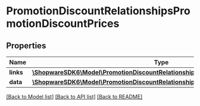 # PromotionDiscountRelationshipsPromotionDiscountPrices

## Properties
Name | Type | Description | Notes
------------ | ------------- | ------------- | -------------
**links** | [**\ShopwareSDK6\Model\PromotionDiscountRelationshipsPromotionDiscountPricesLinks**](PromotionDiscountRelationshipsPromotionDiscountPricesLinks.md) |  | [optional] 
**data** | [**\ShopwareSDK6\Model\PromotionDiscountRelationshipsPromotionDiscountPricesData[]**](PromotionDiscountRelationshipsPromotionDiscountPricesData.md) |  | [optional] 

[[Back to Model list]](../../README.md#documentation-for-models) [[Back to API list]](../../README.md#documentation-for-api-endpoints) [[Back to README]](../../README.md)

